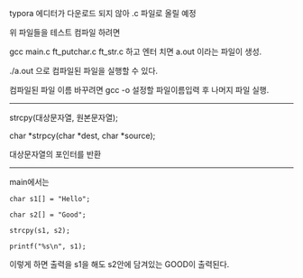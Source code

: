 typora 에디터가 다운로드 되지 않아 .c 파일로 올릴 예정

위 파일들을 테스트 컴파일 하려면 

gcc main.c ft_putchar.c ft_str.c 하고 엔터 치면 a.out 이라는 파일이 생성.

./a.out 으로 컴파일된 파일을 실행할 수 있다.

컴파일된 파일 이름 바꾸려면 gcc -o 설정할 파일이름입력 후 나머지 파일 실행.

<hr>
strcpy(대상문자열, 원본문자열);

char *strpcy(char *dest, char *source);


대상문자열의 포인터를 반환
<hr>

main에서는 
```
char s1[] = "Hello"; 

char s2[] = "Good";

strcpy(s1, s2);

printf("%s\n", s1);
```

이렇게 하면 출력을 s1을 해도 s2안에 담겨있는 GOOD이 출력된다. 
